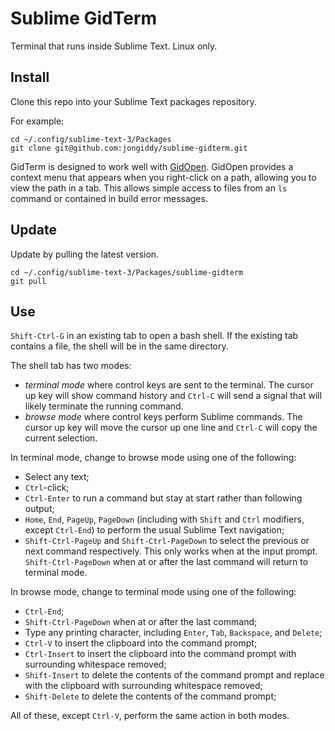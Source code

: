 # Sublime GidTerm

Terminal that runs inside Sublime Text. Linux only.

## Install

Clone this repo into your Sublime Text packages repository.

For example:
```
cd ~/.config/sublime-text-3/Packages
git clone git@github.com:jongiddy/sublime-gidterm.git
```

GidTerm is designed to work well with [GidOpen](https://github.com/jongiddy/sublime-gidopen).
GidOpen provides a context menu that appears when you right-click on a path, allowing you to view the path in a tab.
This allows simple access to files from an `ls` command or contained in build error messages.

## Update

Update by pulling the latest version.

```
cd ~/.config/sublime-text-3/Packages/sublime-gidterm
git pull
```

## Use

`Shift-Ctrl-G` in an existing tab to open a bash shell.
If the existing tab contains a file, the shell will be in the same directory.

The shell tab has two modes:

- *terminal mode* where control keys are sent to the terminal. The cursor up key will show command history and `Ctrl-C` will send a signal that will likely terminate the running command.
- *browse mode* where control keys perform Sublime commands. The cursor up key will move the cursor up one line and `Ctrl-C` will copy the current selection.

In terminal mode, change to browse mode using one of the following:

- Select any text;
- `Ctrl`-click;
- `Ctrl-Enter` to run a command but stay at start rather than following output;
- `Home`, `End`, `PageUp`, `PageDown` (including with `Shift` and `Ctrl` modifiers, except `Ctrl-End`) to perform the usual Sublime Text navigation;
- `Shift-Ctrl-PageUp` and `Shift-Ctrl-PageDown` to select the previous or next command respectively. This only works when at the input prompt. `Shift-Ctrl-PageDown` when at or after the last command will return to terminal mode.

In browse mode, change to terminal mode using one of the following:

- `Ctrl-End`;
- `Shift-Ctrl-PageDown` when at or after the last command;
- Type any printing character, including `Enter`, `Tab`, `Backspace`, and `Delete`;
- `Ctrl-V` to insert the clipboard into the command prompt;
- `Ctrl-Insert` to insert the clipboard into the command prompt with surrounding whitespace removed;
- `Shift-Insert` to delete the contents of the command prompt and replace with the clipboard with surrounding whitespace removed;
- `Shift-Delete` to delete the contents of the command prompt;

All of these, except `Ctrl-V`, perform the same action in both modes.
